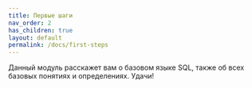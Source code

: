 ```yaml
---
title: Первые шаги
nav_order: 2
has_children: true
layout: default
permalink: /docs/first-steps
---
```


Данный модуль расскажет вам о базовом языке SQL, также об всех базовых понятиях и определениях. Удачи!